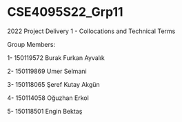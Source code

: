 # CSE4095S22_Grp11
2022 Project Delivery 1 - Collocations and Technical Terms


Group Members:

1- 150119572 Burak Furkan Ayvalık

2- 150119869 Umer Selmani

3- 150118065 Şeref Kutay Akgün

4- 150114058 Oğuzhan Erkol

5- 150118501 Engin Bektaş
